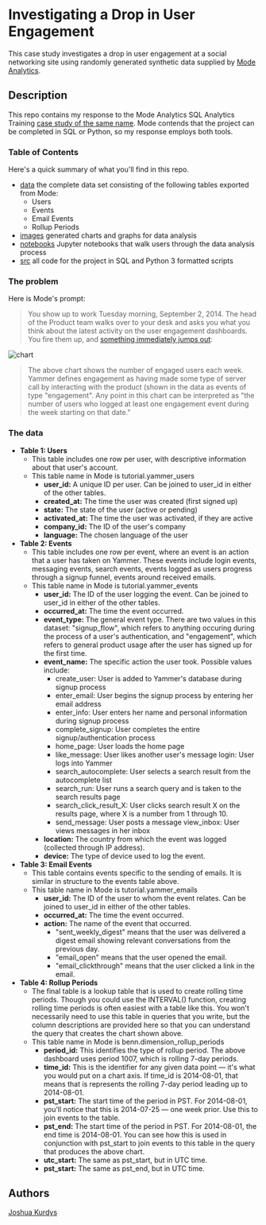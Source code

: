 # Investigating a Drop in User Engagement

This case study investigates a drop in user engagement at a social networking site using randomly generated synthetic data supplied by [Mode Analytics](https://mode.com/).

## Description

This repo contains my response to the Mode Analytics SQL Analytics Training [case study of the same name](https://mode.com/sql-tutorial/a-drop-in-user-engagement). Mode contends that the project can be completed in SQL or Python, so my response employs both tools.

### Table of Contents

Here's a quick summary of what you'll find in this repo.
* [data](link) the complete data set consisting of the following tables exported from Mode:
    * Users
    * Events
    * Email Events
    * Rollup Periods
* [images](link) generated charts and graphs for data analysis
* [notebooks](link) Jupyter notebooks that walk users through the data analysis process
* [src](link) all code for the project in SQL and Python 3 formatted scripts

### The problem

Here is Mode's prompt:

>You show up to work Tuesday morning, September 2, 2014. The head of the Product team walks over to your desk and asks you what you think about the latest activity on the user engagement dashboards. You fire them up, and [something immediately jumps out](https://app.mode.com/modeanalytics/reports/cbb8c291ee96/runs/7925c979521e/viz1/cfcdb6b78885):

![chart](https://app.mode.com/modeanalytics/reports/cbb8c291ee96/runs/7925c979521e/viz1/cfcdb6b78885)

>The above chart shows the number of engaged users each week. Yammer defines engagement as having made some type of server call by interacting with the product (shown in the data as events of type "engagement". Any point in this chart can be interpreted as "the number of users who logged at least one engagement event during the week starting on that date."

### The data

- **Table 1: Users**
    - This table includes one row per user, with descriptive information about that user's account.
    - This table name in Mode is tutorial.yammer_users
        - **user_id:** 	    A unique ID per user. Can be joined to user_id in either of the other tables.
        - **created_at:** 	The time the user was created (first signed up)
        - **state:** 	    The state of the user (active or pending)
        - **activated_at:** The time the user was activated, if they are active
        - **company_id:** 	The ID of the user's company
        - **language:** 	The chosen language of the user
- **Table 2: Events**
    - This table includes one row per event, where an event is an action that a user has taken on Yammer. These events include login events, messaging events, search events, events logged as users progress through a signup funnel, events around received emails.
    - This table name in Mode is tutorial.yammer_events
        - **user_id:** 	    The ID of the user logging the event. Can be joined to user\_id in either of the other tables.
        - **occurred_at:** 	The time the event occurred.
        - **event_type:** 	The general event type. There are two values in this dataset: "signup_flow", which refers to anything occuring during the process of a user's authentication, and "engagement", which refers to general product usage after the user has signed up for the first time.
        - **event_name:** 	The specific action the user took. Possible values include:
            - create_user: User is added to Yammer's database during signup process
            - enter_email: User begins the signup process by entering her email address
            - enter_info: User enters her name and personal information during signup process
            - complete_signup: User completes the entire signup/authentication process
            - home_page: User loads the home page
            - like_message: User likes another user's message login: User logs into Yammer
            - search_autocomplete: User selects a search result from the autocomplete list
            - search_run: User runs a search query and is taken to the search results page
            - search_click_result_X: User clicks search result X on the results page, where X is a number from 1 through 10.
            - send_message: User posts a message view_inbox: User views messages in her inbox
        - **location:**	    The country from which the event was logged (collected through IP address).
        - **device:**	    The type of device used to log the event.
- **Table 3: Email Events**
    - This table contains events specific to the sending of emails. It is similar in structure to the events table above.
    - This table name in Mode is tutorial.yammer_emails
        - **user_id:** 	The ID of the user to whom the event relates. Can be joined to user_id in either of the other tables.
        - **occurred_at:** 	The time the event occurred.
        - **action:** 	The name of the event that occurred.
            - "sent_weekly_digest" means that the user was delivered a digest email showing relevant conversations from the previous day.
            - "email_open" means that the user opened the email.
            - "email_clickthrough" means that the user clicked a link in the email.
- **Table 4: Rollup Periods**
    - The final table is a lookup table that is used to create rolling time periods. Though you could use the INTERVAL() function, creating rolling time periods is often easiest with a table like this. You won't necessarily need to use this table in queries that you write, but the column descriptions are provided here so that you can understand the query that creates the chart shown above.
    - This table name in Mode is benn.dimension_rollup_periods
        - **period_id:** 	This identifies the type of rollup period. The above dashboard uses period 1007, which is rolling 7-day periods.
        - **time_id:** 	This is the identifier for any given data point — it's what you would put on a chart axis. If time_id is 2014-08-01, that means that is represents the rolling 7-day period leading up to 2014-08-01.
        - **pst_start:** 	The start time of the period in PST. For 2014-08-01, you'll notice that this is 2014-07-25 — one week prior. Use this to join events to the table.
        - **pst_end:** 	The start time of the period in PST. For 2014-08-01, the end time is 2014-08-01. You can see how this is used in conjunction with pst_start to join events to this table in the query that produces the above chart.
        - **utc_start:** 	The same as pst_start, but in UTC time.
        - **pst_start:** 	The same as pst_end, but in UTC time.

<!--- 
## Getting Started

### Dependencies

* Describe any prerequisites, libraries, OS version, etc., needed before installing program.
* ex. Windows 10

### Installing

* How/where to download your program
* Any modifications needed to be made to files/folders

### Executing program

* How to run the program
* Step-by-step bullets
```
code blocks for commands
```

## Help

Any advise for common problems or issues.
```
command to run if program contains helper info
```
-->
## Authors

[Joshua Kurdys](https://www.linkedin.com/in/joshua-kurdys/)

<!---
## Version History

* 0.2
    * Various bug fixes and optimizations
    * See [commit change]() or See [release history]()
* 0.1
    * Initial Release

## License

This project is licensed under the [NAME HERE] License - see the LICENSE.md file for details

## Acknowledgments

Inspiration, code snippets, etc.
* [awesome-readme](https://github.com/matiassingers/awesome-readme)
* [PurpleBooth](https://gist.github.com/PurpleBooth/109311bb0361f32d87a2)
* [dbader](https://github.com/dbader/readme-template)
* [zenorocha](https://gist.github.com/zenorocha/4526327)
* [fvcproductions](https://gist.github.com/fvcproductions/1bfc2d4aecb01a834b46)

-->
